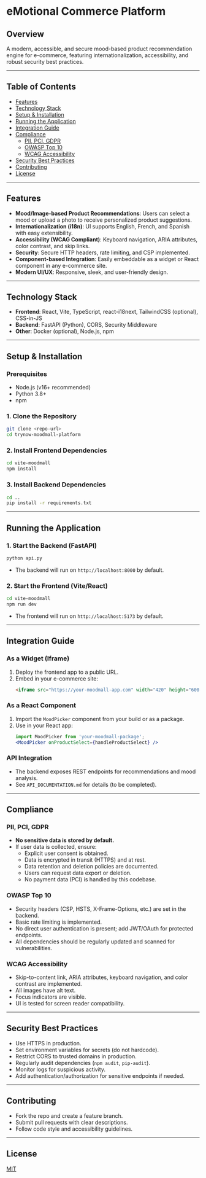 # eMotional Commerce Platform

## Overview
A modern, accessible, and secure mood-based product recommendation engine for e-commerce, featuring internationalization, accessibility, and robust security best practices.

---

## Table of Contents
- [Features](#features)
- [Technology Stack](#technology-stack)
- [Setup & Installation](#setup--installation)
- [Running the Application](#running-the-application)
- [Integration Guide](#integration-guide)
- [Compliance](#compliance)
  - [PII, PCI, GDPR](#pii-pci-gdpr)
  - [OWASP Top 10](#owasp-top-10)
  - [WCAG Accessibility](#wcag-accessibility)
- [Security Best Practices](#security-best-practices)
- [Contributing](#contributing)
- [License](#license)

---

## Features
- **Mood/Image-based Product Recommendations**: Users can select a mood or upload a photo to receive personalized product suggestions.
- **Internationalization (i18n)**: UI supports English, French, and Spanish with easy extensibility.
- **Accessibility (WCAG Compliant)**: Keyboard navigation, ARIA attributes, color contrast, and skip links.
- **Security**: Secure HTTP headers, rate limiting, and CSP implemented.
- **Component-based Integration**: Easily embeddable as a widget or React component in any e-commerce site.
- **Modern UI/UX**: Responsive, sleek, and user-friendly design.

---

## Technology Stack
- **Frontend**: React, Vite, TypeScript, react-i18next, TailwindCSS (optional), CSS-in-JS
- **Backend**: FastAPI (Python), CORS, Security Middleware
- **Other**: Docker (optional), Node.js, npm

---

## Setup & Installation

### Prerequisites
- Node.js (v16+ recommended)
- Python 3.8+
- npm

### 1. Clone the Repository
```sh
git clone <repo-url>
cd trynow-moodmall-platform
```

### 2. Install Frontend Dependencies
```sh
cd vite-moodmall
npm install
```

### 3. Install Backend Dependencies
```sh
cd ..
pip install -r requirements.txt
```

---

## Running the Application

### 1. Start the Backend (FastAPI)
```sh
python api.py
```
- The backend will run on `http://localhost:8000` by default.

### 2. Start the Frontend (Vite/React)
```sh
cd vite-moodmall
npm run dev
```
- The frontend will run on `http://localhost:5173` by default.

---

## Integration Guide

### As a Widget (Iframe)
1. Deploy the frontend app to a public URL.
2. Embed in your e-commerce site:
   ```html
   <iframe src="https://your-moodmall-app.com" width="420" height="600" style="border:none"></iframe>
   ```

### As a React Component
1. Import the `MoodPicker` component from your build or as a package.
2. Use in your React app:
   ```jsx
   import MoodPicker from 'your-moodmall-package';
   <MoodPicker onProductSelect={handleProductSelect} />
   ```

### API Integration
- The backend exposes REST endpoints for recommendations and mood analysis.
- See `API_DOCUMENTATION.md` for details (to be completed).

---

## Compliance

### PII, PCI, GDPR
- **No sensitive data is stored by default.**
- If user data is collected, ensure:
  - Explicit user consent is obtained.
  - Data is encrypted in transit (HTTPS) and at rest.
  - Data retention and deletion policies are documented.
  - Users can request data export or deletion.
  - No payment data (PCI) is handled by this codebase.

### OWASP Top 10
- Security headers (CSP, HSTS, X-Frame-Options, etc.) are set in the backend.
- Basic rate limiting is implemented.
- No direct user authentication is present; add JWT/OAuth for protected endpoints.
- All dependencies should be regularly updated and scanned for vulnerabilities.

### WCAG Accessibility
- Skip-to-content link, ARIA attributes, keyboard navigation, and color contrast are implemented.
- All images have alt text.
- Focus indicators are visible.
- UI is tested for screen reader compatibility.

---

## Security Best Practices
- Use HTTPS in production.
- Set environment variables for secrets (do not hardcode).
- Restrict CORS to trusted domains in production.
- Regularly audit dependencies (`npm audit`, `pip-audit`).
- Monitor logs for suspicious activity.
- Add authentication/authorization for sensitive endpoints if needed.

---

## Contributing
- Fork the repo and create a feature branch.
- Submit pull requests with clear descriptions.
- Follow code style and accessibility guidelines.

---

## License
[MIT](LICENSE)
